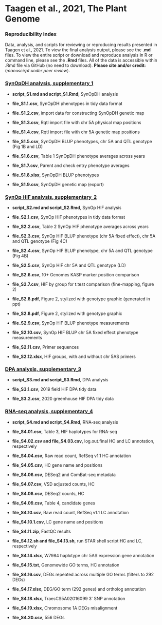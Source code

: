 # Taagen et al., 2021, The Plant Genome 

### Reproducibility index  
Data, analysis, and scripts for reviewing or reproducing results presented in Taagen et al., 2021. To view the final analysis output, please see the **.md** files. To view the entire script or download and reproduce analysis in R or command line, please see the **.Rmd** files. All of the data is accessible within .Rmd file via GitHub (no need to download). **Please cite and/or credit:** (*manuscirpt under peer review*).

### [SynOpDH analysis, supplementary_1](https://github.com/etaagen/Taagen_2021_TPG/tree/main/supplementary_1) 

* **script_S1.md and script_S1.Rmd**, SynOpDH analysis   

* **file_S1.1.csv**, SynOpDH phenotypes in tidy data format  

* **file_S1.2.csv**, import data for constructing SynOpDH genetic map  

* **file_S1.3.csv**, Rqtl import file with chr 5A physical map positions  

* **file_S1.4.csv**, Rqtl import file with chr 5A genetic map positions  

* **file_S1.5.csv**, SynOpDH BLUP phenotypes, chr 5A and QTL genotype (Fig 1B and LD)  

* **file_S1.6.csv**, Table 1 SynOpDH phenotype averages across years  

* **file_S1.7.csv**, Parent and check entry phenotype averages  

* **file_S1.8.xlsx**, SynOpDH BLUP phenotypes  

* **file_S1.9.csv**, SynOpDH genetic map (export)  

### [SynOp HIF analysis, supplementary_2](https://github.com/etaagen/Taagen_2021_TPG/tree/main/supplementary_2)  

* **script_S2.md and script_S2.Rmd**, SynOp HIF analysis  

* **file_S2.1.csv**, SynOp HIF phenotypes in tidy data format  

* **file_S2.2.csv**, Table 2 SynOp HIF phenotype averages across years  

* **file_S2.3.csv**, SynOp HIF BLUP phenotype (chr 5A fixed effect), chr 5A and QTL genotype (Fig 4C)  

* **file_S2.4.csv**, SynOp HIF BLUP phenotype, chr 5A and QTL genotype (Fig 4B)  

* **file_S2.5.csv**, SynOp HIF chr 5A and QTL genotype (LD)  

* **file_S2.6.csv**, 10+ Genomes KASP marker position comparison  

* **file_S2.7.csv**, HIF by group for t.test comparison (fine-mapping, figure 2)  

* **file_S2.8.pdf**, Figure 2, stylized with genotype graphic (generated in ppt)  

* **file_S2.8.pdf**, Figure 2, stylized with genotype graphic  

* **file_S2.9.csv**, SynOp HIF BLUP phenotype measurements  

* **file_S2.10.csv**, SynOp HIF BLUP chr 5A fixed effect phenotype measurements  

* **file_S2.11.csv**, Primer sequences  

* **file_S2.12.xlsx**, HIF groups, with and without chr 5AS primers  

### [DPA analysis, supplementary_3](https://github.com/etaagen/Taagen_2021_TPG/tree/main/supplementary_3)  

* **script_S3.md and script_S3.Rmd**, DPA analysis  

* **file_S3.1.csv**, 2019 field HIF DPA tidy data  

* **file_S3.2.csv**, 2020 greenhouse HIF DPA tidy data  

### [RNA-seq analysis, supplementary_4](https://github.com/etaagen/Taagen_2021_TPG/tree/main/supplementary_4)  

* **script_S4.md and script_S4.Rmd**, RNA-seq analysis  

* **file_S4.01.csv**, Table 3, HIF haplotypes for RNA-seq  

* **file_S4.02.csv and file_S4.03.csv**, log.out.final HC and LC annotation, respectively  

* **file_S4.04.csv**, Raw read count, RefSeq v1.1 HC annotation  

* **file_S4.05.csv**, HC gene name and positions  

* **file_S4.06.csv**, DESeq2 and ComBat-seq metadata  

* **file_S4.07.csv**, VSD adjusted counts, HC  

* **file_S4.08.csv**, DESeq2 counts, HC  

* **file_S4.09.csv**, Table 4, candidate genes  

* **file_S4.10.csv**, Raw read count, RefSeq v1.1 LC annotation   

* **file_S4.10.1.csv**, LC gene name and positions  

* **file_S4.11.zip**, FastQC results  

* **file_S4.12.sh and file_S4.13.sh**, run STAR shell script HC and LC, respectively  

* **file_S4.14.xlsx**, W7984 haplotype chr 5AS expression gene annotation  

* **file_S4.15.txt**, Genomewide GO terms, HC annotation  

* **file_S4.16.csv**, DEGs repeated across multiple GO terms (filters to 292 DEGs)  

* **file_S4.17.xlsx**, DEG/GO term (292 genes) and ortholog annotation  

* **file_S4.18.xlsx**, TraesCS5A02G16099 3' SNP annotation  

* **file_S4.19.xlsx**, Chromosome 1A DEGs misalignment  

* **file_S4.20.csv**, 556 DEGs   

